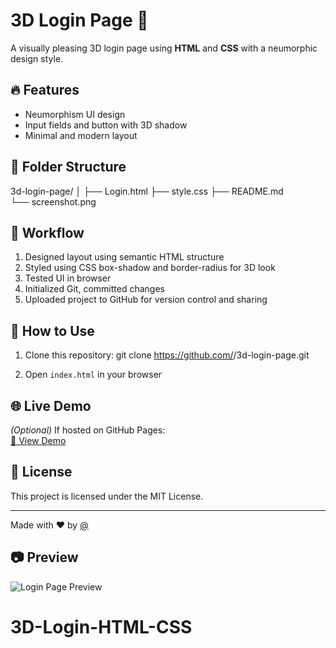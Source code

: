 # 3D Login Page 🎨

A visually pleasing 3D login page using **HTML** and **CSS** with a neumorphic design style.

## 🔥 Features

- Neumorphism UI design
- Input fields and button with 3D shadow
- Minimal and modern layout

## 📁 Folder Structure
3d-login-page/
│
├── Login.html
├── style.css
├── README.md       
└── screenshot.png 


## 🧠 Workflow

1. Designed layout using semantic HTML structure
2. Styled using CSS box-shadow and border-radius for 3D look
3. Tested UI in browser
4. Initialized Git, committed changes
5. Uploaded project to GitHub for version control and sharing

## 🚀 How to Use

1. Clone this repository:
git clone https://github.com/<your-username>/3d-login-page.git

2. Open `index.html` in your browser

## 🌐 Live Demo

*(Optional)* If hosted on GitHub Pages:  
[🔗 View Demo](https://<your-username>.github.io/3d-login-page)

## 🧾 License

This project is licensed under the MIT License.

---

Made with ❤️ by [@<your-username>](https://github.com/<your-username>)


## 📷 Preview

![Login Page Preview](screenshot.png)
# 3D-Login-HTML-CSS
